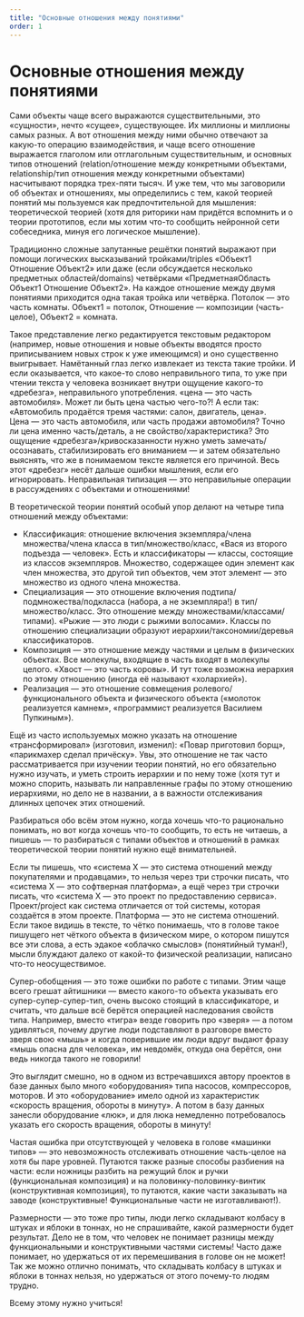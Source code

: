 ```yaml
---
title: "Основные отношения между понятиями"
order: 1
---
```


# Основные отношения между понятиями

Сами объекты чаще всего выражаются существительными, это «сущности», нечто «сущее», существующее. Их миллионы и миллионы самых разных. А вот отношения между ними обычно отвечают за какую-то операцию взаимодействия, и чаще всего отношение выражается глаголом или отглагольным существительным, и основных типов отношений (relation/отношение между конкретными объектами, relationship/тип отношения между конкретными объектами) насчитывают порядка трех-пяти тысяч. И уже тем, что мы заговорили об объектах и отношениях, мы определились с тем, какой теорией понятий мы пользуемся как предпочтительной для мышления: теоретической теорией (хотя для риторики нам придётся вспомнить и о теории прототипов, если мы хотим что-то сообщить нейронной сети собеседника, минуя его логическое мышление).

Традиционно сложные запутанные решётки понятий выражают при помощи логических высказываний тройками/triples «Объект1 Отношение Объект2» или даже (если обсуждается несколько предметных областей/domains) четвёрками «ПредметнаяОбласть Объект1 Отношение Объект2». На каждое отношение между двумя понятиями приходится одна такая тройка или четвёрка. Потолок — это часть комнаты. Объект1 = потолок, Отношение — композиции (часть-целое), Объект2 = комната.

Такое представление легко редактируется текстовым редактором (например, новые отношения и новые объекты вводятся просто приписыванием новых строк к уже имеющимся) и оно существенно выигрывает. Намётанный глаз легко извлекает из текста такие тройки. И если оказывается, что какое-то слово неправильного типа, то уже при чтении текста у человека возникает внутри ощущение какого-то «дребезга», неправильного употребления. «цена — это часть автомобиля». Может ли быть цена частью чего-то?! А если так: «Автомобиль продаётся тремя частями: салон, двигатель, цена». Цена — это часть автомобиля, или часть продажи автомобиля? Точно ли цена именно часть/деталь, а не свойство/характеристика? Это ощущение «дребезга»/кривосказанности нужно уметь замечать/осознавать, стабилизировать его вниманием — и затем обязательно выяснять, что же в понимаемом тексте является его причиной. Весь этот «дребезг» несёт дальше ошибки мышления, если его игнорировать. Неправильная типизация — это неправильные операции в рассуждениях с объектами и отношениями!

В теоретической теории понятий особый упор делают на четыре типа отношений между объектами:

* Классификация: отношение включения экземпляра/члена множества/члена класса в тип/множество/класс, «Вася из второго подъезда — человек». Есть и классификаторы — классы, состоящие из классов экземпляров. Множество, содержащее один элемент как член множества, это другой тип объектов, чем этот элемент — это множество из одного члена множества.
* Специализация — это отношение включения подтипа/подмножества/подкласса (набора, а не экземпляра!) в тип/множество/класс. Это отношение между множествами/классами/типами). «Рыжие — это люди с рыжими волосами». Классы по отношению специализации образуют иерархии/таксономии/деревья классификаторов.
* Композиция — это отношение между частями и целым в физических объектах. Все молекулы, входящие в часть входят в молекулы целого. «Хвост — это часть коровы». И тут тоже возможна иерархия по этому отношению (иногда её называют «холархией»).
* Реализация — это отношение совмещения ролевого/функционального объекта и физического объекта («молоток реализуется камнем», «программист реализуется Василием Пупкиным»).

Ещё из часто используемых можно указать на отношение «трансформировал» (изготовил, изменил): «Повар приготовил борщ», «парикмахер сделал причёску». Увы, это отношение не так часто рассматривается при изучении теории понятий, но его обязательно нужно изучать, и уметь строить иерархии и по нему тоже (хотя тут и можно спорить, называть ли направленные графы по этому отношению иерархиями, но дело не в названии, а в важности отслеживания длинных цепочек этих отношений.

Разбираться обо всём этом нужно, когда хочешь что-то рационально понимать, но вот когда хочешь что-то сообщить, то есть не читаешь, а пишешь — то разбираться с типами объектов и отношений в рамках теоретической теории понятий нужно ещё внимательней.

Если ты пишешь, что «система X — это система отношений между покупателями и продавцами», то нельзя через три строчки писать, что «система X — это софтверная платформа», а ещё через три строчки писать, что «система X — это проект по предоставлению сервиса». Проект/project как система отличается от той системы, которая создаётся в этом проекте. Платформа — это не система отношений. Если такое видишь в тексте, то чётко понимаешь, что в голове такое пишущего нет чёткого объекта в физическом мире, о котором пишутся все эти слова, а есть эдакое «облачко смыслов» (понятийный туман!), мысли блуждают далеко от какой-то физической реализации, написано что-то неосуществимое.

Супер-обобщения — это тоже ошибки по работе с типами. Этим чаще всего грешат айтишники — вместо какого-то объекта указывать его супер-супер-супер-тип, очень высоко стоящий в классификаторе, и считать, что дальше всё берётся операцией наследования свойств типа. Например, вместо «тигра» везде говорить про «зверя» — а потом удивляться, почему другие люди подставляют в разговоре вместо зверя свою «мышь» и когда поверившие им люди вдруг выдают фразу «мышь опасна для человека», им невдомёк, откуда она берётся, они ведь никогда такого не говорили!

Это выглядит смешно, но в одном из встречавшихся автору проектов в базе данных было много «оборудования» типа насосов, компрессоров, моторов. И это «оборудование» имело одной из характеристик «скорость вращения, обороты в минуту». А потом в базу данных занесли оборудование «люк», и для люка немедленно потребовалось указать его скорость вращения, обороты в минуту!

Частая ошибка при отсутствующей у человека в голове «машинки типов» — это невозможность отслеживать отношение часть-целое на хотя бы паре уровней. Путаются также разные способы разбиения на части: если ножницы разбить на режущий блок и ручки (функциональная композиция) и на половинку-половинку-винтик (конструктивная композиция), то путаются, какие части заказывать на заводе (конструктивные! Функциональные части не изготавливают!).

Размерности — это тоже про типы, люди легко складывают колбасу в штуках и яблоки в тоннах, но не спрашивайте, какой размерности будет результат. Дело не в том, что человек не понимает разницы между функциональными и конструктивными частями системы! Часто даже понимает, но удержаться от их перемешивания в голове он не может! Так же можно отлично понимать, что складывать колбасу в штуках и яблоки в тоннах нельзя, но удержаться от этого почему-то людям трудно.

Всему этому нужно учиться!